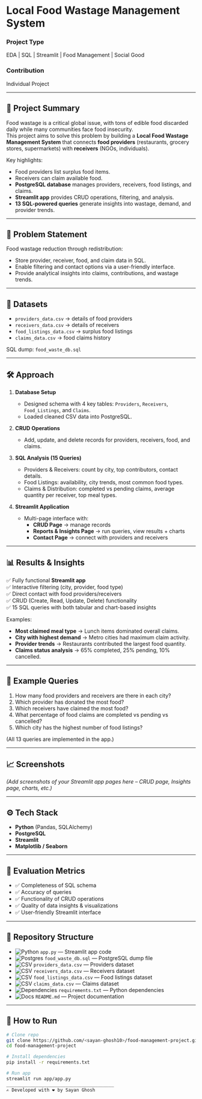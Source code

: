 # Local Food Wastage Management System

### Project Type  
EDA | SQL | Streamlit | Food Management | Social Good  

### Contribution  
Individual Project  

---

## 📖 Project Summary
Food wastage is a critical global issue, with tons of edible food discarded daily while many communities face food insecurity.  
This project aims to solve this problem by building a **Local Food Wastage Management System** that connects **food providers** (restaurants, grocery stores, supermarkets) with **receivers** (NGOs, individuals).  

Key highlights:
- Food providers list surplus food items.  
- Receivers can claim available food.  
- **PostgreSQL database** manages providers, receivers, food listings, and claims.  
- **Streamlit app** provides CRUD operations, filtering, and analysis.  
- **13 SQL-powered queries** generate insights into wastage, demand, and provider trends.  

---

## 🚀 Problem Statement
Food wastage reduction through redistribution:  
- Store provider, receiver, food, and claim data in SQL.  
- Enable filtering and contact options via a user-friendly interface.  
- Provide analytical insights into claims, contributions, and wastage trends.  

---

## 📂 Datasets
- `providers_data.csv` → details of food providers  
- `receivers_data.csv` → details of receivers  
- `food_listings_data.csv` → surplus food listings  
- `claims_data.csv` → food claims history  

SQL dump: `food_waste_db.sql`

---

## 🛠️ Approach

1. **Database Setup**  
   - Designed schema with 4 key tables: `Providers`, `Receivers`, `Food_Listings`, and `Claims`.  
   - Loaded cleaned CSV data into PostgreSQL.  

2. **CRUD Operations**  
   - Add, update, and delete records for providers, receivers, food, and claims.  

3. **SQL Analysis (15 Queries)**  
   - Providers & Receivers: count by city, top contributors, contact details.  
   - Food Listings: availability, city trends, most common food types.  
   - Claims & Distribution: completed vs pending claims, average quantity per receiver, top meal types.  

4. **Streamlit Application**  
   - Multi-page interface with:  
     - **CRUD Page** → manage records  
     - **Reports & Insights Page** → run queries, view results + charts  
     - **Contact Page** → connect with providers and receivers  

---

## 📊 Results & Insights

✅ Fully functional **Streamlit app**  
✅ Interactive filtering (city, provider, food type)  
✅ Direct contact with food providers/receivers  
✅ CRUD (Create, Read, Update, Delete) functionality  
✅ 15 SQL queries with both tabular and chart-based insights  

Examples:  
- **Most claimed meal type** → Lunch items dominated overall claims.  
- **City with highest demand** → Metro cities had maximum claim activity.  
- **Provider trends** → Restaurants contributed the largest food quantity.  
- **Claims status analysis** → 65% completed, 25% pending, 10% cancelled.  

---

## 📌 Example Queries
1. How many food providers and receivers are there in each city?  
2. Which provider has donated the most food?  
3. Which receivers have claimed the most food?  
4. What percentage of food claims are completed vs pending vs cancelled?  
5. Which city has the highest number of food listings?  

(All 13 queries are implemented in the app.)

---

## 📈 Screenshots
*(Add screenshots of your Streamlit app pages here – CRUD page, Insights page, charts, etc.)*

---

## ⚙️ Tech Stack
- **Python** (Pandas, SQLAlchemy)  
- **PostgreSQL**  
- **Streamlit**  
- **Matplotlib / Seaborn**  

---

## 🧪 Evaluation Metrics
- ✅ Completeness of SQL schema  
- ✅ Accuracy of queries  
- ✅ Functionality of CRUD operations  
- ✅ Quality of data insights & visualizations  
- ✅ User-friendly Streamlit interface  

---
## 📂 Repository Structure  

- ![Python](https://img.shields.io/badge/-Python-3776AB?logo=python&logoColor=white) `app.py` — Streamlit app code  
- ![Postgres](https://img.shields.io/badge/-PostgreSQL-336791?logo=postgresql&logoColor=white) `food_waste_db.sql` — PostgreSQL dump file  
- ![CSV](https://img.shields.io/badge/-CSV-FFD43B?logo=file&logoColor=black) `providers_data.csv` — Providers dataset  
- ![CSV](https://img.shields.io/badge/-CSV-FFD43B?logo=file&logoColor=black) `receivers_data.csv` — Receivers dataset  
- ![CSV](https://img.shields.io/badge/-CSV-FFD43B?logo=file&logoColor=black) `food_listings_data.csv` — Food listings dataset  
- ![CSV](https://img.shields.io/badge/-CSV-FFD43B?logo=file&logoColor=black) `claims_data.csv` — Claims dataset  
- ![Dependencies](https://img.shields.io/badge/-Requirements.txt-blue?logo=dependabot&logoColor=white) `requirements.txt` — Python dependencies  
- ![Docs](https://img.shields.io/badge/-Docs-8CA1AF?logo=readthedocs&logoColor=white) `README.md` — Project documentation  


---

## 📌 How to Run
```bash
# Clone repo
git clone https://github.com/<sayan-ghosh10>/food-management-project.git
cd food-management-project

# Install dependencies
pip install -r requirements.txt

# Run app
streamlit run app/app.py
________________________________________
✍️ Developed with ❤️ by Sayan Ghosh
